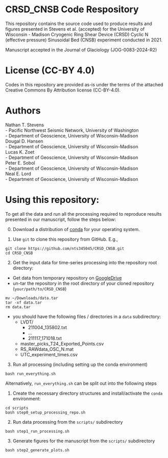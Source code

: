 # CRSD_CNSB Code Respository  
This repository contains the source code used to produce results and figures presented in Stevens et al. (accepted) for the University of Wisconsin - Madison Cryogenic Ring Shear Device (CRSD) Cyclic N (effective pressure) Sinusoidal Bed (CNSB) experiment conducted in 2021.   

Manuscript accepted in the Journal of Glaciology (JOG-0083-2024-R2)


# License (CC-BY 4.0) 
Codes in this repository are provided as-is under the terms of the attached Creative Commons By Attribution license (CC-BY-4.0).

# Authors  
Nathan T. Stevens  
    - Pacific Northwest Seismic Network, University of Washington    
    - Department of Geoscience, University of Wisconsin-Madison  
Dougal D. Hansen  
    - Department of Geoscience, University of Wisconsin-Madison  
Lucas K. Zoet  
    - Department of Geoscience, University of Wisconsin-Madison  
Peter E. Sobol  
    - Department of Geoscience, University of Wisconsin-Madison  
Neal E. Lord  
    - Department of Geoscience, University of Wisconsin-Madison  

# Using this repository:  

To get all the data and run all the processing required to reproduce results presented in our manuscript, follow the steps below:  

0) Download a distribution of [conda](https://docs.anaconda.com/miniconda/miniconda-install/) for your operating system.  

1) Use `git` to clone this repository from GitHub. E.g.,  
```
git clone https://github.com/nts345045/CRSD_CNSB.git
cd CRSD_CNSB
```

2) Get the input data for time-series processing into the repository root directory:  
 - Get data from temporary repository on [GoogleDrive](https://drive.google.com/file/d/1-QdYwzCuwoD8WaA8GHAhceLC2aZYDdHk/view?usp=share_link)  
 - un-tar the repository in the root directory of your cloned repository (`your/path/to/CRSD_CNSB`)
```
mv ~/Downloads/data.tar
tar -xf data.tar
rm data.tar
```
 - you should have the following files / directories in a `data` subdirectory:
    - LVDT/
        - 211004_135802.txt
        - ...
        - 211117_171018.txt
    - master_picks_T24_Exported_Points.csv
    - RS_RAWdata_OSC_N.mat
    - UTC_experiment_times.csv

3) Run all processing (including setting up the conda environment)
```
bash run_everything.sh
```

Alternatively, `run_everything.sh` can be split out into the following steps
1) Create the necessary directory structures and install/activate the `conda` environment:
```
cd scripts
bash step0_setup_processing_repo.sh
```
2) Run data processing from the `scripts/` subdirectory
```
bash step1_run_processing.sh
```
3) Generate figures for the manuscript from the `scripts/` subdirectory
```
bash step2_generate_plots.sh
```
